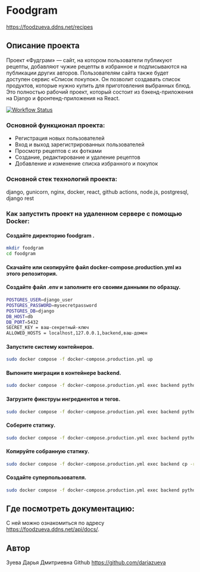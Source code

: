 #  Foodgram

https://foodzueva.ddns.net/recipes

## Описание проекта

Проект «Фудграм» — сайт, на котором пользователи публикуют рецепты, добавляют чужие рецепты в избранное и подписываются на публикации других авторов. Пользователям сайта также будет доступен сервис «Список покупок». Он позволит создавать список продуктов, которые нужно купить для приготовления выбранных блюд. Это полностью рабочий проект, который состоит из бэкенд-приложения на Django и фронтенд-приложения на React.

[![Workflow Status](https://github.com/dariazueva/foodgram-project-react/actions/workflows/main.yml/badge.svg)](https://github.com/dariazueva/foodgram-project-react/actions/workflows/main.yml)


### Основной функционал проекта:

- Регистрация новых пользователей
- Вход и выход зарегистрированных пользователей
- Просмотр рецептов с их фотками
- Создание, редактирование и удаление рецептов
- Добавление и изменение списка избранного и покупок

### Основной стек технологий проекта:

django, gunicorn, nginx, docker, react, github actions, node.js, postgresql, django rest 

### Как запустить проект на удаленном сервере с помощью Docker:

#### Создайте директорию foodgram .
```bash
mkdir foodgram
cd foodgram
```
#### Скачайте или скопируйте файл docker-compose.production.yml из этого репозитория.

#### Создайте файл .env и заполните его своими данными по образцу.
```bash
POSTGRES_USER=django_user
POSTGRES_PASSWORD=mysecretpassword
POSTGRES_DB=django
DB_HOST=db
DB_PORT=5432
SECRET_KEY = ваш-секретный-ключ
ALLOWED_HOSTS = localhost,127.0.0.1,backend,ваш-домен
```
#### Запустите систему контейнеров.
```bash
sudo docker compose -f docker-compose.production.yml up
```
#### Выпоните миграции в контейнере backend.
```bash
sudo docker compose -f docker-compose.production.yml exec backend python manage.py migrate
```
#### Загрузите фикструы ингредиентов и тегов.
```bash
sudo docker compose -f docker-compose.production.yml exec backend python manage.py load_fixture
```
#### Соберите статику.
```bash
sudo docker compose -f docker-compose.production.yml exec backend python manage.py collectstatic
```
#### Копируйте собранную статику.
```bash
sudo docker compose -f docker-compose.production.yml exec backend cp -r /app/collected_static/. /backend_static/static/
```
#### Создайте суперпользователя.
```bash
sudo docker compose -f docker-compose.production.yml exec backend python manage.py createsuperuser
```

## Где посмотреть документацию:
С ней можно ознакомиться по адресу https://foodzueva.ddns.net/api/docs/.

## Автор
Зуева Дарья Дмитриевна
Github https://github.com/dariazueva
